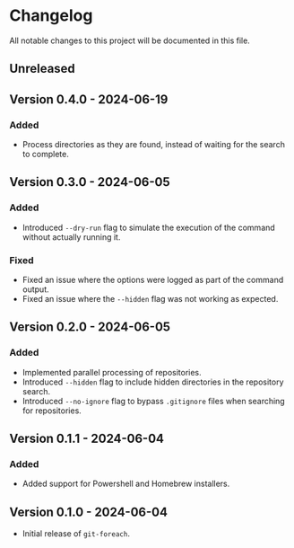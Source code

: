 # Changelog

All notable changes to this project will be documented in this file.

## Unreleased

## Version 0.4.0 - 2024-06-19

### Added

- Process directories as they are found, instead of waiting for the search to complete.

## Version 0.3.0 - 2024-06-05

### Added

- Introduced `--dry-run` flag to simulate the execution of the command without actually running it.

### Fixed

- Fixed an issue where the options were logged as part of the command output.
- Fixed an issue where the `--hidden` flag was not working as expected.

## Version 0.2.0 - 2024-06-05

### Added

- Implemented parallel processing of repositories.
- Introduced `--hidden` flag to include hidden directories in the repository search.
- Introduced `--no-ignore` flag to bypass `.gitignore` files when searching for repositories.

## Version 0.1.1 - 2024-06-04

### Added

- Added support for Powershell and Homebrew installers.

## Version 0.1.0 - 2024-06-04

- Initial release of `git-foreach`.
